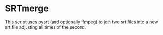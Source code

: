SRTmerge
========

This script uses pysrt (and optionally ffmpeg) to join two srt files into a new srt file adjusting all times of the second.